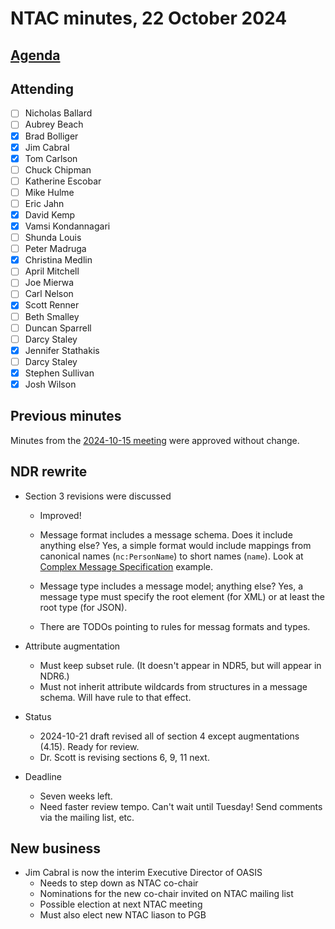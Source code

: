 # NTAC minutes, 22 October 2024

## [Agenda](2024-10-22-agenda.md)

## Attending

- [ ] Nicholas Ballard
- [ ] Aubrey Beach
- [x] Brad Bolliger
- [x] Jim Cabral
- [x] Tom Carlson
- [ ] Chuck Chipman
- [ ] Katherine Escobar
- [ ] Mike Hulme
- [ ] Eric Jahn
- [x] David Kemp
- [x] Vamsi Kondannagari
- [ ] Shunda Louis
- [ ] Peter Madruga
- [x] Christina Medlin
- [ ] April Mitchell
- [ ] Joe Mierwa
- [ ] Carl Nelson
- [x] Scott Renner
- [ ] Beth Smalley
- [ ] Duncan Sparrell
- [ ] Darcy Staley 
- [x] Jennifer Stathakis
- [ ] Darcy Staley
- [x] Stephen Sullivan
- [x] Josh Wilson

## Previous minutes

Minutes from the [2024-10-15 meeting](2024-10-15-minutes.md) were approved without change.

## NDR rewrite
- Section 3 revisions were discussed
  - Improved!

  - Message format includes a message schema.  Does it include anything else?  Yes, a simple format would include mappings from canonical names (`nc:PersonName`) to short names (`name`).  Look at [Complex Message Specification](https://github.com/niemopen/ntac-admin/blob/main/examples/src/ComplexMSpec) example.

  - Message type includes a message model; anything else? Yes, a message type must specify the root element (for XML) or at least the root type (for JSON).

  - There are TODOs pointing to rules for messag formats and types.

- Attribute augmentation
  - Must keep subset rule.  (It doesn't appear in NDR5, but will appear in NDR6.)
  - Must not inherit attribute wildcards from structures in a message schema.  Will have rule to that effect.

- Status
  - 2024-10-21 draft revised all of section 4 except augmentations (4.15). Ready for review.
  - Dr. Scott is revising sections 6, 9, 11 next.

- Deadline
  - Seven weeks left.
  - Need faster review tempo.  Can't wait until Tuesday!  Send comments via the mailing list, etc.


## New business

* Jim Cabral is now the interim Executive Director of OASIS
  * Needs to step down as NTAC co-chair
  * Nominations for the new co-chair invited on NTAC mailing list
  * Possible election at next NTAC meeting
  * Must also elect new NTAC liason to PGB
